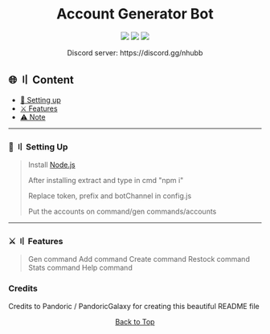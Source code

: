 <a id="top"></a>

#

<h1 align="center">
Account Generator Bot
</h1>

<p align="center">
<img src="https://img.shields.io/github/last-commit/ogbr00/Gen-Bot?style=flat">
<img src="https://img.shields.io/github/stars/ogbr00/Gen-Bot?color=brightgreen">
<img src="https://img.shields.io/github/forks/ogbr00/Gen-Bot?color=brightgreen">
</p>

<p align="center">
  Discord server: https://discord.gg/nhubb
 </p>

## 🌐 〢 Content

- [📁 Setting up](#setup)
- [⚔️ Features](#features)
- [⚠️ Note](#note)

<a id="setup"></a>

---

### 📁  〢 Setting Up

> Install [Node.js](https://nodejs.org/dist/v18.16.0/node-v18.16.0-x64.msi)
> 
> After installing extract and type in cmd "npm i"
>
> Replace token, prefix and botChannel in config.js
>
> Put the accounts on command/gen commands/accounts

<a id="features"></a>

---

### ⚔️ 〢 Features

> Gen command
> Add command
> Create command
> Restock command
> Stats command
> Help command

### Credits

Credits to Pandoric / PandoricGalaxy for creating this beautiful README file

<p align="center"><a href=#top>Back to Top</a></p>

